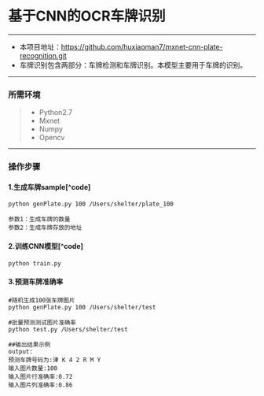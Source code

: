 ﻿# 基于CNN的OCR车牌识别

------

- 本项目地址：https://github.com/huxiaoman7/mxnet-cnn-plate-recognition.git
- 车牌识别包含两部分：车牌检测和车牌识别。本模型主要用于车牌的识别。


------
### 所需环境

> * Python2.7
> * Mxnet
> * Numpy
> * Opencv

------

### 操作步骤
#### 1.生成车牌sample[^code]
```
python genPlate.py 100 /Users/shelter/plate_100

参数1：生成车牌的数量
参数2：生成车牌存放的地址
```

#### 2.训练CNN模型[^code]
```
python train.py 
```

#### 3.预测车牌准确率
```
#随机生成100张车牌图片
python genPlate.py 100 /Users/shelter/test

#批量预测测试图片准确率
python test.py /Users/shelter/test

##输出结果示例
output:
预测车牌号码为:津 K 4 2 R M Y
输入图片数量:100
输入图片行准确率:0.72
输入图片列准确率:0.86
```



